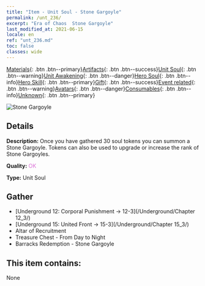 ```yaml
---
title: "Item - Unit Soul - Stone Gargoyle"
permalink: /unt_236/
excerpt: "Era of Chaos  Stone Gargoyle"
last_modified_at: 2021-06-15
locale: en
ref: "unt_236.md"
toc: false
classes: wide
---
```

 [Materials](/Items/){: .btn .btn--primary}[Artifacts](/Items/Artifacts/){: .btn .btn--success}[Unit Soul](/Items/UnitSoul/){: .btn .btn--warning}[Unit Awakening](/Items/UnitAwakening/){: .btn .btn--danger}[Hero Soul](/Items/HeroSoul/){: .btn .btn--info}[Hero Skill](/Items/HeroSkill/){: .btn .btn--primary}[Gift](/Items/Gift/){: .btn .btn--success}[Event related](/Items/Events/){: .btn .btn--warning}[Avatars](/Items/Avatars/){: .btn .btn--danger}[Consumables](/Items/Consumables/){: .btn .btn--info}[Unknown](/Items/Unknown/){: .btn .btn--primary}

 ![Stone Gargoyle](/images/u/ti_shixianggui.jpg)

## Details
 **Description:** Once you have gathered 30 soul tokens you can summon a Stone Gargoyle. Tokens can also be used to upgrade or increase the rank of Stone Gargoyles.

 **Quality:** <span style="color: #DA70D6">OK</span>

 **Type:** Unit Soul

## Gather

*    [Underground 12: Corporal Punishment -> 12-3](/Underground/Chapter 12_3/) 
*    [Underground 15: United Front -> 15-3](/Underground/Chapter 15_3/) 
*    Altar of Recruitment 
*    Treasure Chest - From Day to Night 
*    Barracks Redemption - Stone Gargoyle 

## This item contains:

  None

